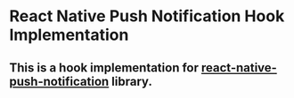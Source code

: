 # React Native Push Notification Hook Implementation

## This is a hook implementation for [react-native-push-notification](https://github.com/zo0r/react-native-push-notification) library.
